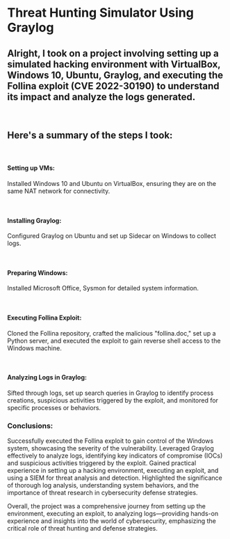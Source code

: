 # Threat Hunting Simulator Using Graylog

<h2>Alright, I took on a project involving setting up a simulated hacking environment with VirtualBox, Windows 10, Ubuntu, Graylog, and executing the Follina exploit (CVE 2022-30190) to understand its impact and analyze the logs generated.</h2>

&nbsp;&nbsp;&nbsp;&nbsp; <h2> Here's a summary of the steps I took:</h2>

&nbsp;&nbsp;&nbsp;&nbsp; <h4>Setting up VMs:</h4> Installed Windows 10 and Ubuntu on VirtualBox, ensuring they are on the same NAT network for connectivity.

&nbsp;&nbsp;&nbsp;&nbsp; <h4>Installing Graylog:</h4> Configured Graylog on Ubuntu and set up Sidecar on Windows to collect logs.

&nbsp;&nbsp;&nbsp;&nbsp;<h4>Preparing Windows:</h4> Installed Microsoft Office, Sysmon for detailed system information.

&nbsp;&nbsp;&nbsp;&nbsp;<h4>Executing Follina Exploit:</h4> Cloned the Follina repository, crafted the malicious "follina.doc," set up a Python server, and executed the exploit to gain reverse shell access to the Windows machine.

&nbsp;&nbsp;&nbsp;&nbsp;<h4>Analyzing Logs in Graylog:</h4> Sifted through logs, set up search queries in Graylog to identify process creations, suspicious activities triggered by the exploit, and monitored for specific processes or behaviors.

<h3>Conclusions:</h3>
Successfully executed the Follina exploit to gain control of the Windows system, showcasing the severity of the vulnerability.
Leveraged Graylog effectively to analyze logs, identifying key indicators of compromise (IOCs) and suspicious activities triggered by the exploit.
Gained practical experience in setting up a hacking environment, executing an exploit, and using a SIEM for threat analysis and detection.
Highlighted the significance of thorough log analysis, understanding system behaviors, and the importance of threat research in cybersecurity defense strategies.

Overall, the project was a comprehensive journey from setting up the environment, executing an exploit, to analyzing logs—providing hands-on experience and insights into the world of cybersecurity, emphasizing the critical role of threat hunting and defense strategies.
